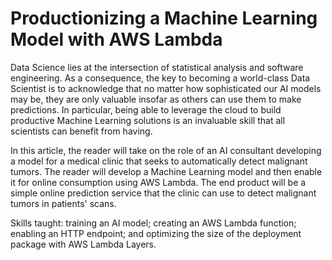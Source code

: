 # Productionizing a Machine Learning Model with AWS Lambda
Data Science lies at the intersection of statistical analysis and software
engineering. As a consequence, the key to becoming a world-class Data Scientist
is to acknowledge that no matter how sophisticated our AI models may be, they
are only valuable insofar as others can use them to make predictions. In
particular, being able to leverage the cloud to build productive Machine
Learning solutions is an invaluable skill that all scientists can benefit from
having.

In this article, the reader will take on the role of an AI consultant developing
a model for a medical clinic that seeks to automatically detect malignant
tumors. The reader will develop a Machine Learning model and then enable it for
online consumption using AWS Lambda. The end product will be a simple online
prediction service that the clinic can use to detect malignant tumors in
patients' scans.

Skills taught: training an AI model; creating an AWS Lambda function;
enabling an HTTP endpoint; and optimizing the size of the deployment package
with AWS Lambda Layers.
